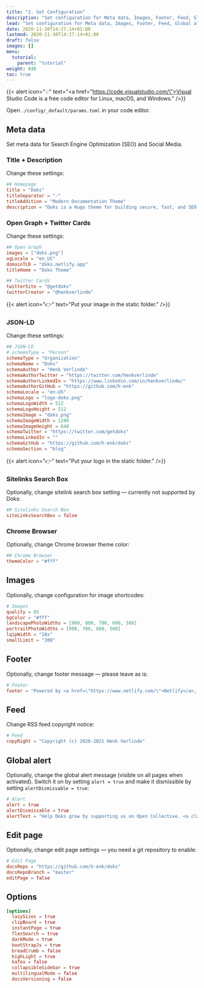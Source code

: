 ```yaml
---
title: "2. Set Configuration"
description: "Set configuration for Meta data, Images, Footer, Feed, Global alert, Edit page, and Options."
lead: "Set configuration for Meta data, Images, Footer, Feed, Global alert, Edit page, and Options."
date: 2020-11-30T14:27:14+01:00
lastmod: 2020-11-30T14:27:14+01:00
draft: false
images: []
menu:
  tutorial:
    parent: "tutorial"
weight: 040
toc: true
---
```


{{< alert icon="💡" text="<a href=\"https://code.visualstudio.com/\">Visual Studio Code</a> is a free code editor for Linux, macOS, and Windows." />}}

Open `./config/_default/params.toml` in your code editor.

## Meta data

Set meta data for Search Engine Optimization (SEO) and Social Media.

### Title + Description

Change these settings:

```toml
## Homepage
title = "Doks"
titleSeparator = "-"
titleAddition = "Modern Documentation Theme"
description = "Doks is a Hugo theme for building secure, fast, and SEO-ready documentation websites, which you can easily update and customize."
```

### Open Graph + Twitter Cards

Change these settings:

```toml
## Open Graph
images = ["doks.png"]
ogLocale = "en_US"
domainTLD = "doks.netlify.app"
titleHome = "Doks Theme"

## Twitter Cards
twitterSite = "@getdoks"
twitterCreator = "@henkverlinde"
```

{{< alert icon="👉" text="Put your image in the static folder." />}}

### JSON-LD

Change these settings:

```toml
## JSON-LD
# schemaType = "Person"
schemaType = "Organization"
schemaName = "Doks"
schemaAuthor = "Henk Verlinde"
schemaAuthorTwitter = "https://twitter.com/henkverlinde"
schemaAuthorLinkedIn = "https://www.linkedin.com/in/henkverlinde/"
schemaAuthorGitHub = "https://github.com/h-enk"
schemaLocale = "en-US"
schemaLogo = "logo-doks.png"
schemaLogoWidth = 512
schemaLogoHeight = 512
schemaImage = "doks.png"
schemaImageWidth = 1280
schemaImageHeight = 640
schemaTwitter = "https://twitter.com/getdoks"
schemaLinkedIn = ""
schemaGitHub = "https://github.com/h-enk/doks"
schemaSection = "blog"
```

{{< alert icon="👉" text="Put your logo in the static folder." />}}

### Sitelinks Search Box

Optionally, change sitelink search box setting — currently not supported by Doks:

```toml
## Sitelinks Search Box
siteLinksSearchBox = false
```

### Chrome Browser

Optionally, change Chrome browser theme color:

```toml
## Chrome Browser
themeColor = "#fff"
```

## Images

Optionally, change configuration for image shortcodes:

```toml
# Images
quality = 85
bgColor = "#fff"
landscapePhotoWidths = [900, 800, 700, 600, 500]
portraitPhotoWidths = [800, 700, 600, 500]
lqipWidth = "20x"
smallLimit = "300"
```

## Footer

Optionally, change footer message — please leave as is:

```toml
# Footer
footer = "Powered by <a href=\"https://www.netlify.com/\">Netlify</a>, <a href=\"https://gohugo.io/\">Hugo</a>, and <a href=\"https://competent-murdock-cb909c/\">Doks</a>"
```

## Feed

Change RSS feed copyright notice:

```toml
# Feed
copyRight = "Copyright (c) 2020-2021 Henk Verlinde"
```

## Global alert

Optionally, change the global alert message (visible on all pages when activated). Switch it on by setting `alert = true` and make it dismissible by setting `alertDismissable = true`:

```toml
# Alert
alert = true
alertDismissable = true
alertText = "Help Doks grow by supporting us on Open Collective. <a class=\"alert-link stretched-link\" href=\"https://opencollective.com/doks\" target=\"_blank\" rel=\"noopener\">Become a backer!</a>"
```

## Edit page

Optionally, change edit page settings — you need a git repository to enable:

```toml
# Edit Page
docsRepo = "https://github.com/h-enk/doks"
docsRepoBranch = "master"
editPage = false
```

## Options

```toml
[options]
  lazySizes = true
  clipBoard = true
  instantPage = true
  flexSearch = true
  darkMode = true
  bootStrapJs = true
  breadCrumb = false
  highLight = true
  kaTex = false
  collapsibleSidebar = true
  multilingualMode = false
  docsVersioning = false
```
